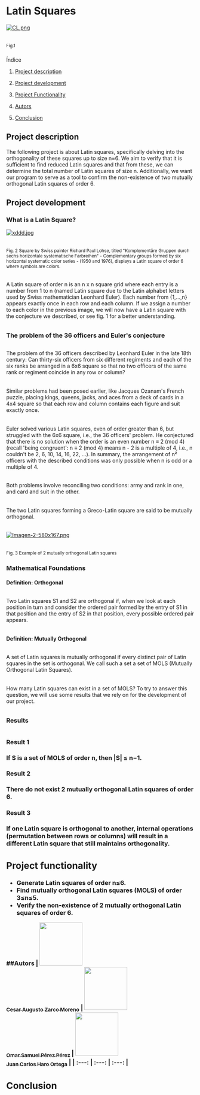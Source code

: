 <h1 align="left"> Latin Squares </h1>

[![CL.png](https://i.postimg.cc/PrwWzzHz/CL.png)](https://postimg.cc/PPdvdDPP)
<h6> </h6>
<sub> Fig.1 </sub>
<h3></h3>
Índice

1. [Project description](#project-description)

2. [Project development](#project-developmnet)

3. [Project Functionality](#project-functionality)

4. [Autors](#autors)

5. [Conclusion](#conclusion)


## Project description
<h4></h4>

The following project is about Latin squares, specifically delving into the orthogonality of these squares up to size n=6. We aim to verify that it is sufficient to find reduced Latin squares and that from these, we can determine the total number of Latin squares of size n. Additionally, we want our program to serve as a tool to confirm the non-existence of two mutually orthogonal Latin squares of order 6.








## Project development
<h4></h4>
<h3 align="left"> What is a Latin Square?</h3>

[![xddd.jpg](https://i.postimg.cc/XqvbQDP7/xddd.jpg)](https://postimg.cc/62FgQzwD)
<h6> </h6>
<sub> Fig. 2 Square by Swiss painter Richard Paul Lohse, titled "Komplementäre Gruppen durch sechs horizontale systematische Farbreihen" - Complementary groups formed by six horizontal systematic color series - (1950 and 1976), displays a Latin square of order 6 where symbols are colors.  </sub>
<h6> </h6>
<h6> </h6>
A Latin square of order n is an n x n square grid where each entry is a number from 1 to n (named Latin square due to the Latin alphabet letters used by Swiss mathematician Leonhard Euler). Each number from {1,...,n} appears exactly once in each row and each column.
If we assign a number to each color in the previous image, we will now have a Latin square with the conjecture we described, or see fig. 1 for a better understanding.
<h6> </h6>
<h3> The problem of the 36 officers and Euler's conjecture </h3>
<h2></h2>
The problem of the 36 officers described by Leonhard Euler in the late 18th century: Can thirty-six officers from six different regiments and each of the six ranks be arranged in a 6x6 square so that no two officers of the same rank or regiment coincide in any row or column?
<h6> </h6>
Similar problems had been posed earlier, like Jacques Ozanam's French puzzle, placing kings, queens, jacks, and aces from a deck of cards in a 4x4 square so that each row and column contains each figure and suit exactly once.
<h6> </h6>
Euler solved various Latin squares, even of order greater than 6, but struggled with the 6x6 square, i.e., the 36 officers' problem. He conjectured that there is no solution when the order is an even number n ≡ 2 (mod 4) (recall 'being congruent': n ≡ 2 (mod 4) means n - 2 is a multiple of 4, i.e., n couldn't be 2, 6, 10, 14, 16, 22, …). In summary, the arrangement of n² officers with the described conditions was only possible when n is odd or a multiple of 4.
<h6></h6>
Both problems involve reconciling two conditions: army and rank in one, and card and suit in the other.
<h6></h6>
The two Latin squares forming a Greco-Latin square are said to be mutually orthogonal.
<h6></h6>

[![Imagen-2-580x167.png](https://i.postimg.cc/jStvXh3m/Imagen-2-580x167.png)](https://postimg.cc/HVvQWbg9)
<h6></h6>
<sub> Fig. 3 Example of 2 mutually orthogonal Latin squares </sub>

<h3 align="left"> Mathematical Foundations </h3>
<h4> Definition: Orthogonal </h4>
<h6></h6>
Two Latin squares S1 and S2 are orthogonal if, when we look at each position in turn and consider the ordered pair formed by the entry of S1 in that position and the entry of S2 in that position, every possible ordered pair appears.
<h6></h6>
<h4> Definition: Mutually Orthogonal </h4>
<h6></h6>
A set of Latin squares is mutually orthogonal if every distinct pair of Latin squares in the set is orthogonal. We call such a set a set of MOLS (Mutually Orthogonal Latin Squares).
<h6></h6>
How many Latin squares can exist in a set of MOLS? To try to answer this question, we will use some results that we rely on for the development of our project.
<h6></h6>
<h3>Results<h/3>
<h6></h6>
<h4> Result 1 </h4>
If S is a set of MOLS of order n, then |S| ≤ n−1.
<h4> Result 2</h4>
There do not exist 2 mutually orthogonal Latin squares of order 6.
<h4>Result 3</h4>
If one Latin square is orthogonal to another, internal operations (permutation between rows or columns) will result in a different Latin square that still maintains orthogonality.

























## Project functionality
- Generate Latin squares of order n≤6.
- Find mutually orthogonal Latin squares (MOLS) of order 3≤n≤5.
- Verify the non-existence of 2 mutually orthogonal Latin squares of order 6.








##Autors
| [<img src="https://avatars.githubusercontent.com/u/141696762?v=4" width=115><br><sub>Cesar Augusto Zarco Moreno</sub>](https://github.com/CesarZarco) |  [<img src="https://avatars.githubusercontent.com/u/141844905?v=4" width=115><br><sub>Omar Samuel Pérez Pérez</sub>](https://github.com/OS37) |  [<img src="https://avatars.githubusercontent.com/u/141780211?v=4" width=115><br><sub>Juan Carlos Haro Ortega</sub>](https://github.com/jcar2905) |
| :---: | :---: | :---: |



## Conclusion

